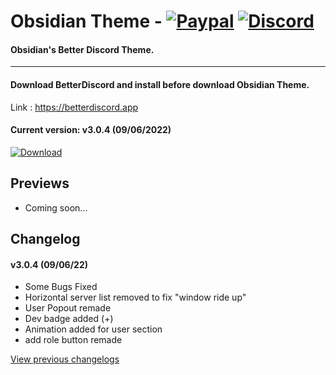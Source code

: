 # Obsidian Theme - [![Paypal][paypal-logo]][paypal-url] [![Discord][discord-logo]][discord-url]
#### Obsidian's Better Discord Theme.
<hr>

#### Download BetterDiscord and install before download Obsidian Theme.

Link : https://betterdiscord.app

#### Current version: v3.0.4 (09/06/2022)

[![Download][download-logo]][download-url]

## Previews

* Coming soon...

<!-- #### Main chat area

![discord-101](https://user-images.githubusercontent.com/4013216/125158359-b07aec80-e13e-11eb-8a85-01e49d772192.png)

#### User server info

![discord-102](https://user-images.githubusercontent.com/4013216/125158363-b7a1fa80-e13e-11eb-91c0-b95c32b5bf8e.png)

#### User info popout

![discord-103](https://user-images.githubusercontent.com/4013216/125158368-bc66ae80-e13e-11eb-912b-7d19a84f42a0.png)

#### User settings

![discord-104](https://user-images.githubusercontent.com/4013216/125158372-c25c8f80-e13e-11eb-9165-e24880bc47f7.png)

#### DMs

![discord-105](https://user-images.githubusercontent.com/4013216/125158378-c8527080-e13e-11eb-9ad5-a7f2e229ac2b.png) -->

<!-- &nbsp;

## Variables

#### App elements
 - `--app-bg` - The background image for the entire Discord app. Default: `url(https://i.imgur.com/U8bSjj5.jpg)`
 - `--app-blur` - The strength of the blur for every element that has one. Default: `6px`
 - `--app-margin` - The margin surrounding the content area. Default: `24px`
 - `--app-radius` - The border radius of the app and every element that has a border radius. Default: `8px`
 - `--app-accent` - The app accent color. Default: `#d73d3d`
 - `--app-accent-rgb` - The rgb values of the app accent color. Default: `215,61,61`
 - `--app-accent-text` - The text color for buttons and other various elements with the accent background color. Default: `#000`
 - `--sidebar-color` - The background color of the sidebars. Default: `rgba(0,0,0, 0.4)`
 - `--main-content-color` - The background color of the main content areas. Default: `rgba(0,0,0, 0.2)`

#### Messages
 - `--messages-color` - The background color for messages. Default: `rgba(0,0,0, 0.4)`
 - `--messages-radius` - The border radius for messages. Default: `8px`
 - `--mention-color` - The border and glow color for mentioned messages. Default: `#d73d3d`
 - `--mention-rgb` - The rgb values of the mention color. Default: `215,61,61`
 - `--mention-alt` - The border and glow color for highlighted messages that aren't mentions. Default: `#5274e9`

#### Textareas and inputs
 - `--textarea-color` - The background color for any textareas and inputs. Default: `0,0,0`
 - `--textarea-text-color` - The text color for textareas and inputs. Default: `#fff`
 - `--textarea-radius` - The border radius for textareas (not inputs). Default: `22px`
 - `--input-height` - The height for inputs. Default: `36px`
 - `--input-radius` - The border radius for inputs (not textareas). Default: `18px`

#### Cards
 - `--card-color` - The background color for cards. Default: `rgba(0,0,0, 0.4)`
 - `--card-color-hover` - The background color for hovering over cards (if there is a hover animation). Default: `rgba(0,0,0, 0.5)`
 - `--card-radius` - The border radius for cards. Default: `8px`

#### Buttons
 - `--button-color` - The background color for most buttons. Default: `#d73d3d`
 - `--button-action-color` - The background color for hovering and clicking on buttons (has a lowered opacity). Default: `#000`
 - `--button-text-color` - The text color for any buttons that use `--button-color`. Default: `#000`
 - `--button-radius` - The border radius for buttons. Default: `8px`

#### Popouts and modals
 - `--popout-color` - The background color for modals/popouts. Default: `rgba(0,0,0, 0.55)`
 - `--popout-blur` - The blur strength for modals/popouts. Default: `5px`
 - `--popout-header-opacity` - The header opacity for modals/popouts. Default: `0.3`
 - `--popout-header-shadow`- The shadow for headers in modals/popouts. Default: `0px 3px 9px 0px rgba(0,0,0, 0.25)`
 - `--popout-radius` - The border radius for modals/popouts. Default: `8px`
 - `--popout-shadow` - The shadow for modals/popouts. Default: `0 8px 10px 1px rgba(0,0,0, 0.14)`
 
&nbsp; -->

## Changelog

#### v3.0.4 (09/06/22)
* Some Bugs Fixed
* Horizontal server list removed to fix "window ride up"
* User Popout remade
* Dev badge added (+)
* Animation added for user section
* add role button remade

[View previous changelogs](https://github.com/MIMIR-X/Obsidian/blob/master/changelog.md)

[paypal-logo]: https://img.shields.io/static/v1?label=PayPal&message=Donate&style=flat&logo=paypal&color=blue
[paypal-url]: https://paypal.me/CBovin

[download-logo]: https://img.shields.io/static/v1?label=Download&message=Obsidian+Theme&style=flat&color=blueviolet
[download-url]: https://github.com/MIMIR-GXP/Obsidian/releases/download/v3.0.4/Obsidian.theme.css

[discord-logo]: https://img.shields.io/static/v1?label=Discord&message=Server&style=flat&logo=discord&color=blue
[discord-url]: https://discord.gg/t2c
